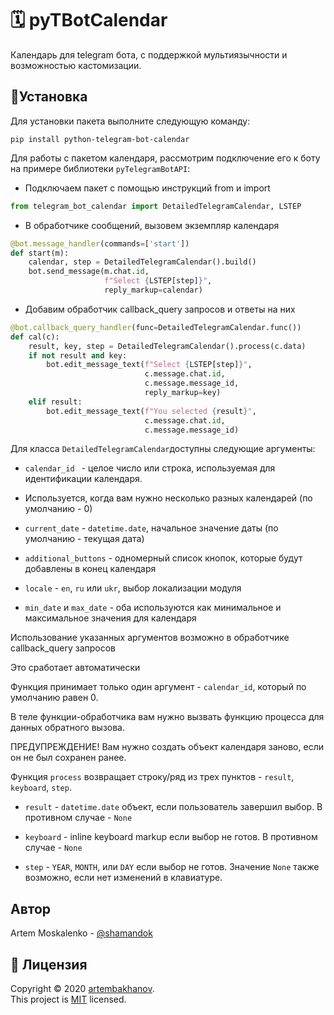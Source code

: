 # 🗓️ pyTBotCalendar

Календарь для telegram бота, с поддержкой мультиязычности и возможностью кастомизации.

##  🚩Установка ##
Для установки пакета выполните следующую команду:
```
pip install python-telegram-bot-calendar
```
Для работы с пакетом календаря, рассмотрим подключение его к боту на примере библиотеки `pyTelegramBotAPI`:

   - Подключаем пакет с помощью инструкций from и import

```python
from telegram_bot_calendar import DetailedTelegramCalendar, LSTEP
```
   - В обработчике сообщений, вызовем экземпляр календаря

```python
@bot.message_handler(commands=['start'])
def start(m):
    calendar, step = DetailedTelegramCalendar().build()
    bot.send_message(m.chat.id,
                     f"Select {LSTEP[step]}",
                     reply_markup=calendar)
```
   - Добавим обработчик callback_query запросов и ответы на них
```python
@bot.callback_query_handler(func=DetailedTelegramCalendar.func())
def cal(c):
    result, key, step = DetailedTelegramCalendar().process(c.data)
    if not result and key:
        bot.edit_message_text(f"Select {LSTEP[step]}",
                              c.message.chat.id,
                              c.message.message_id,
                              reply_markup=key)
    elif result:
        bot.edit_message_text(f"You selected {result}",
                              c.message.chat.id,
                              c.message.message_id)

```
Для класса `DetailedTelegramCalendar`доступны следующие аргументы:

   - `calendar_id ` - целое число или строка, используемая для идентификации календаря.
   - Используется, когда вам нужно несколько разных календарей (по умолчанию - 0)
 
   - `current_date` - `datetime.date`, начальное значение даты (по умолчанию - текущая дата)

   - `additional_buttons` - одномерный список кнопок, которые будут добавлены в конец календаря

   - `locale` - `en`, `ru` или `ukr`, выбор локализации модуля

   - `min_date` и `max_date` - оба используются как минимальное и максимальное значения для календаря

Использование указанных аргументов возможно в обработчике callback_query запросов

Это сработает автоматически

Функция принимает только один аргумент - `calendar_id`, который по умолчанию равен 0.


В теле функции-обработчика вам нужно вызвать функцию процесса для данных обратного вызова. 

ПРЕДУПРЕЖДЕНИЕ! Вам нужно создать объект календаря заново, если он не был сохранен ранее.

Функция `process` возвращает строку/ряд из трех пунктов - `result`, `keyboard`, `step`.

   - `result` - `datetime.date` объект, если пользователь завершил выбор. В противном случае - `None`

   - `keyboard` - inline keyboard markup если выбор не готов. В противном случае - `None`

   - `step` - `YEAR`, `MONTH`, или `DAY` если выбор не готов. Значение `None` также возможно, если нет изменений в клавиатуре.


## Автор
Artem Moskalenko - [@shamandok](https://github.com/shamandok) <br />

## 📝 Лицензия

Copyright © 2020 [artembakhanov](https://github.com/artembakhanov). <br />
This project is [MIT](https://github.com/shamandok/Python-TBot-calendar/blob/main/LICENSE) licensed.
